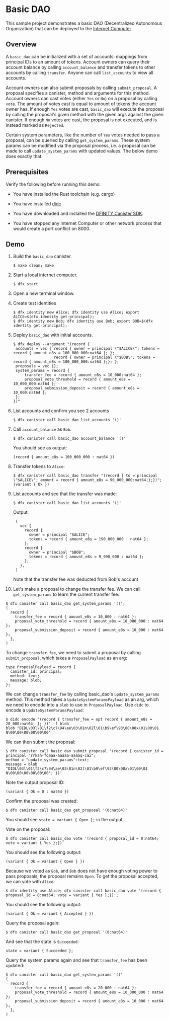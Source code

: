 # Basic DAO

This sample project demonstrates a basic DAO (Decentralized Autonomous Organization) that can be deployed to the
[Internet Computer](https://github.com/dfinity/ic) 

## Overview

A `basic_dao` can be initialized with a set of accounts: mappings from principal IDs to an amount of tokens. 
Account owners can query their account balance by calling `account_balance` and transfer tokens to other
accounts by calling `transfer`. Anyone can call `list_accounts` to view all accounts. 

Account owners can also submit proposals by calling `submit_proposal`. A proposal specifies a canister, method 
and arguments for this method. Account owners can cast votes (either `Yes` or `No`) on a proposal by calling `vote`. 
The amount of votes cast is equal to amount of tokens the account owner has. If enough `Yes` votes are cast, 
`basic_dao` will execute the proposal by calling the proposal's given method with the given args against the given 
canister. If enough `No` votes are cast, the proposal is not executed, and is instead marked as `Rejected`.

Certain system parameters, like the number of `Yes` votes needed to pass a proposal, can be queried by calling 
`get_system_params`. These system params can be modified via the proposal process, i.e. a proposal can be
made to call `update_system_params` with updated values. The below demo does exactly that.

## Prerequisites

Verify the following before running this demo:

* You have installed the Rust toolchain (e.g. cargo)

* You have installed [didc](https://github.com/dfinity/candid/tree/master/tools/didc)

* You have downloaded and installed the [DFINITY Canister
   SDK](https://sdk.dfinity.org).

* You have stopped any Internet Computer or other network process that would
   create a port conflict on 8000.

## Demo

1. Build the `basic_dao` canister.

   ```text
   $ make clean; make
   ```

2. Start a local internet computer.

   ```text
   $ dfx start
   ```

3. Open a new terminal window.
   
4. Create test identities

   ```text
   $ dfx identity new Alice; dfx identity use Alice; export ALICE=$(dfx identity get-principal); 
   $ dfx identity new Bob; dfx identity use Bob; export BOB=$(dfx identity get-principal); 
   ```

5. Deploy `basic_dao` with initial accounts.

   ```text
   $ dfx deploy --argument "(record {
    accounts = vec { record { owner = principal \"$ALICE\"; tokens = record { amount_e8s = 100_000_000:nat64 }; }; 
                     record { owner = principal \"$BOB\"; tokens = record { amount_e8s = 100_000_000:nat64 };}; };
    proposals = vec {};
    system_params = record {
        transfer_fee = record { amount_e8s = 10_000:nat64 };
        proposal_vote_threshold = record { amount_e8s = 10_000_000:nat64 };
        proposal_submission_deposit = record { amount_e8s = 10_000:nat64 };
    };
   })"
   ```

6. List accounts and confirm you see 2 accounts

   ```text
   $ dfx canister call basic_dao list_accounts '()'
   ```

7. Call `account_balance` as `Bob`.

   ```text
   $ dfx canister call basic_dao account_balance '()'
   ```
   You should see as output:

   ```text
   (record { amount_e8s = 100_000_000 : nat64 })
   ```
   
8. Transfer tokens to `Alice`:

   ```text
   $ dfx canister call basic_dao transfer "(record { to = principal \"$ALICE\"; amount = record { amount_e8s = 90_000_000:nat64;};})";
   (variant { Ok })
   ```

9. List accounts and see that the transfer was made:

   ```text
   $ dfx canister call basic_dao list_accounts '()'
   ```
   Output:
   ```text
    (
      vec {
        record {
          owner = principal "$ALICE";
          tokens = record { amount_e8s = 190_000_000 : nat64 };
        };
        record {
          owner = principal "$BOB";
          tokens = record { amount_e8s = 9_990_000 : nat64 };
        };
      },
    )
    ```
    Note that the transfer fee was deducted from Bob's account
   
10. Let's make a proposal to change the transfer fee. We can call `get_system_params` to learn the current transfer fee:
   ```text
   $ dfx canister call basic_dao get_system_params '()';
   (
     record {
       transfer_fee = record { amount_e8s = 10_000 : nat64 };
       proposal_vote_threshold = record { amount_e8s = 10_000_000 : nat64 };
       proposal_submission_deposit = record { amount_e8s = 10_000 : nat64 };
     },
   )
   ```

   To change `transfer_fee`, we need to submit a proposal by calling `submit_proposal`, which takes a `ProposalPayload` as an arg:
   ```text
   type ProposalPayload = record {
     canister_id: principal;
     method: text;
     message: blob;
   };
   ```
   
   We can change `transfer_fee` by calling basic_dao's `update_system_params` method. This method takes
   a `UpdateSystemParamsPayload` as an arg, which we need to encode into a `blob` to use in `ProposalPayload`.
   Use `didc` to encode a `UpdateSystemParamsPayload`:

   ```text
   $ didc encode '(record { transfer_fee = opt record { amount_e8s = 20_000:nat64; }; })' -f blob
   blob "DIDL\03l\01\f2\c7\94\ae\03\01n\02l\01\b9\ef\93\80\08x\01\00\01 N\00\00\00\00\00\00"
   ```
   
   We can then submit the proposal:
   ```text
   $ dfx canister call basic_dao submit_proposal '(record { canister_id = principal "rrkah-fqaaa-aaaaa-aaaaq-cai";
   method = "update_system_params":text;
   message = blob "DIDL\03l\01\f2\c7\94\ae\03\01n\02l\01\b9\ef\93\80\08x\01\00\01 N\00\00\00\00\00\00"; })'
   ```
   
   Note the output proposal ID:
   ```text
   (variant { Ok = 0 : nat64 })
   ```
   
   Confirm the proposal was created:
   ```text
   $ dfx canister call basic_dao get_proposal '(0:nat64)'
   ```
   You should see `state = variant { Open };` in the output.

   Vote on the proposal:
   ```text
   $ dfx canister call basic_dao vote '(record { proposal_id = 0:nat64; vote = variant { Yes };})'
   ```
   
   You should see the following output:
   ```text
   (variant { Ok = variant { Open } })
   ```
   
   Because we voted as `Bob`, and `Bob` does not have enough voting power to pass proposals, the proposal remains `Open`.
   To get the proposal accepted, we can vote with `Alice`:
   ```text
   $ dfx identity use Alice; dfx canister call basic_dao vote '(record { proposal_id = 0:nat64; vote = variant { Yes };})';
   ```
   
   You should see the following output:
   ```text
   (variant { Ok = variant { Accepted } })
   ```

   Query the proposal again:
   ```text
   $ dfx canister call basic_dao get_proposal '(0:nat64)'
   ```
   And see that the state is `Succeeded`:
   ```text
   state = variant { Succeeded };
   ```
   
   Query the system params again and see that `transfer_fee` has been updated:
   ```text
   $ dfx canister call basic_dao get_system_params '()'
   (
     record {
       transfer_fee = record { amount_e8s = 20_000 : nat64 };
       proposal_vote_threshold = record { amount_e8s = 10_000_000 : nat64 };
       proposal_submission_deposit = record { amount_e8s = 10_000 : nat64 };
     },
   )
   ```
   